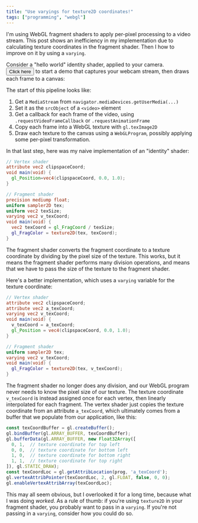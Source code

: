 ```yaml
---
title: "Use varyings for texture2D coordinates!"
tags: ["programming", "webgl"]
---
```


I'm using WebGL fragment shaders 
to apply per-pixel processing to a video stream.
This post shows an inefficiency in my implementation
due to calculating texture coordinates in the fragment shader.
Then I how to improve on it by using a `varying`.

Consider a "hello world" identity shader, applied to your camera.
<button onclick="startWebcam()">Click here</button>
to start a demo that captures your webcam stream,
then draws each frame to a canvas:

<canvas id="display" style="max-width: initial; display: none;"></canvas>

The start of this pipeline looks like:

1. Get a `MediaStream` from `navigator.mediaDevices.getUserMedia(...)`
1. Set it as the `srcObject` of a `<video>` element
1. Get a callback for each frame of the video,
   using `.requestVideoFrameCallback` or `.requestAnimationFrame`
1. Copy each frame into a WebGL texture with `gl.texImage2D`
1. Draw each texture to the canvas using a `WebGLProgram`,
   possibly applying some per-pixel transformation.

In that last step,
here was my naive implementation of an "identity" shader:

```glsl
// Vertex shader
attribute vec2 clipspaceCoord;
void main(void) {
  gl_Position=vec4(clipspaceCoord, 0.0, 1.0);
}

// Fragment shader
precision mediump float;
uniform sampler2D tex;
uniform vec2 texSize;
varying vec2 v_texCoord;
void main(void) {
  vec2 texCoord = gl_FragCoord / texSize;
  gl_FragColor = texture2D(tex, texCoord);
}
```

The fragment shader
converts the fragment coordinate to a texture coordinate
by dividing by the pixel size of the texture.
This works, but
it means the fragment shader performs many division operations,
and means that we have to pass the size of the texture to the fragment shader.

Here's a better implementation,
which uses a `varying` variable for the texture coordinate:

```glsl
// Vertex shader
attribute vec2 clipspaceCoord;
attribute vec2 a_texCoord;
varying vec2 v_texCoord;
void main(void) {
  v_texCoord = a_texCoord;
  gl_Position = vec4(clipspaceCoord, 0.0, 1.0); 
}

// Fragment shader
uniform sampler2D tex;
varying vec2 v_texCoord;
void main(void) {
  gl_FragColor = texture2D(tex, v_texCoord);
}
```

The fragment shader no longer does any division,
and our WebGL program never needs to know the pixel size of our texture.
The texture coordinate `v_texCoord` is instead assigned once for each vertex,
then linearly interpolated for each fragment.
The vertex shader just copies the texture coordinate from an attribute `a_texCoord`,
which ultimately comes from a buffer that we populate from our application,
like this:

```js
const texCoordBuffer = gl.createBuffer();
gl.bindBuffer(gl.ARRAY_BUFFER, texCoordBuffer);
gl.bufferData(gl.ARRAY_BUFFER, new Float32Array([
  0, 1,  // texture coordinate for top left
  0, 0,  // texture coordinate for bottom left
  1, 0,  // texture coordinate for bottom right
  1, 1,  // texture coordinate for top right
]), gl.STATIC_DRAW);
const texCoordLoc = gl.getAttribLocation(prog, 'a_texCoord');
gl.vertexAttribPointer(texCoordLoc, 2, gl.FLOAT, false, 0, 0);
gl.enableVertexAttribArray(texCoordLoc);
```

This may all seem obvious,
but I overlooked it for a long time,
because what I was doing _worked_.
As a rule of thumb:
if you're using `texture2D` in your fragment shader,
you probably want to pass in a `varying`.
If you're not passing in a `varying`,
consider how you could do so.

<video id="webcamVideo" style="display: none;"></video>

<script id="vertex-shader" type="glsl">
    attribute vec2 clipspaceCoord;
    attribute vec2 a_texCoord;
    varying vec2 v_texCoord;
    void main(void) {
      v_texCoord = a_texCoord;
      gl_Position = vec4(clipspaceCoord, 0.0, 1.0); 
    }
</script>

<script id="fragment-shader" type="glsl">
    precision mediump float;
    uniform sampler2D tex;
    varying vec2 v_texCoord;
    void main(void) {
      gl_FragColor = texture2D(tex, v_texCoord);
    }
</script>

<script type="text/javascript">
    const webcamVideoEl = document.getElementById("webcamVideo");
    const displayCanvasEl = document.getElementById("display");
    const gl = displayCanvasEl.getContext("webgl");

    gl.pixelStorei(gl.UNPACK_FLIP_Y_WEBGL, true);
  
    const vs = gl.createShader(gl.VERTEX_SHADER);
    gl.shaderSource(vs, document.getElementById("vertex-shader").innerText);
    gl.compileShader(vs);
  
    const fs = gl.createShader(gl.FRAGMENT_SHADER);
    gl.shaderSource(fs, document.getElementById("fragment-shader").innerText);
    gl.compileShader(fs);
    if (!gl.getShaderParameter(fs, gl.COMPILE_STATUS)) {
      console.error(gl.getShaderInfoLog(fs));
    }
  
    const prog = gl.createProgram();
    gl.attachShader(prog, vs);
    gl.attachShader(prog, fs);
    gl.linkProgram(prog);
    gl.useProgram(prog);
  
    const clipspaceCoordBuffer = gl.createBuffer();
    gl.bindBuffer(gl.ARRAY_BUFFER, clipspaceCoordBuffer);
    gl.bufferData(gl.ARRAY_BUFFER, new Float32Array([ 
      -1,  1,  
      -1, -1,  
       1, -1,  
       1,  1 
      ]), gl.STATIC_DRAW);
    const clipspaceCoordLoc = gl.getAttribLocation(prog, 'clipspaceCoord');
    gl.vertexAttribPointer(clipspaceCoordLoc, 2, gl.FLOAT, false, 0, 0);
    gl.enableVertexAttribArray(clipspaceCoordLoc);
  
    const texCoordBuffer = gl.createBuffer();
    gl.bindBuffer(gl.ARRAY_BUFFER, texCoordBuffer);
    gl.bufferData(gl.ARRAY_BUFFER, new Float32Array([
      0, 1,  // texture coordinate for top left
      0, 0,  // texture coordinate for bottom left
      1, 0,  // texture coordinate for bottom right
      1, 1,  // texture coordinate for top right
    ]), gl.STATIC_DRAW);
    const texCoordLoc = gl.getAttribLocation(prog, 'a_texCoord');
    gl.vertexAttribPointer(texCoordLoc, 2, gl.FLOAT, false, 0, 0);
    gl.enableVertexAttribArray(texCoordLoc);

    gl.activeTexture(gl.TEXTURE0);
    const tex = gl.createTexture();
    gl.bindTexture(gl.TEXTURE_2D, tex);

    gl.texParameteri(gl.TEXTURE_2D, gl.TEXTURE_WRAP_S, gl.CLAMP_TO_EDGE);
    gl.texParameteri(gl.TEXTURE_2D, gl.TEXTURE_WRAP_T, gl.CLAMP_TO_EDGE);
    gl.texParameteri(gl.TEXTURE_2D, gl.TEXTURE_MIN_FILTER, gl.LINEAR);
    
    const texLoc = gl.getUniformLocation(prog, "tex");

    function startWebcam() {
      navigator.mediaDevices.getUserMedia({ video: { 
            facingMode: "user",
            width: { ideal: 320 },
            height: { ideal: 240 } } }).then(stream => {
        displayCanvasEl.style.display = "block";
        webcamVideoEl.srcObject = stream;
        webcamVideoEl.play();
        function processFrame(now, metadata) {
          console.log(webcamVideoEl.videoWidth, metadata.width);
          displayCanvasEl.width = webcamVideoEl.videoWidth;
          displayCanvasEl.height = webcamVideoEl.videoHeight;
          gl.viewport(0, 0, webcamVideoEl.videoWidth, webcamVideoEl.videoHeight);
          gl.texImage2D(gl.TEXTURE_2D, 0, gl.RGB, gl.RGB, gl.UNSIGNED_BYTE, webcamVideoEl);
          gl.uniform1i(texLoc, 0);
          gl.drawArrays(gl.TRIANGLE_FAN, 0, 4);
          webcamVideoEl.requestVideoFrameCallback(processFrame);
        }
        webcamVideoEl.requestVideoFrameCallback(processFrame);
      }).catch(error => {
        console.error(error);
      });
    }
</script>
